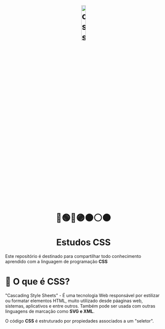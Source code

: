 <h1 align="center">
    <img alt="css" title="#estudosJs" src="https://eduardorojas.com.br/img/css.9690cd06.png" width='17%' align="center"/>
    <br>
    🔴🟢🔵🟣⚫️⚪️🟠
    <br><br>
    Estudos CSS
</h1>

Este repositório é destinado para compartilhar todo conhecimento aprendido com a linguagem de programação <b>CSS</b>

# 🎨 O que é CSS?
<p>
    "Cascading Style Sheets" - É uma tecnologia Web responsável por estilizar ou formatar elementos HTML, muito utilizado desde páaginas web, sistemas, aplicativos e entre outros. Também pode ser usada com outras linguagens de marcação como <b>SVG e XML</b>.
</p>
<p>
   O código <b>CSS</b> é estruturado por propiedades associados a um "seletor".
</p>
